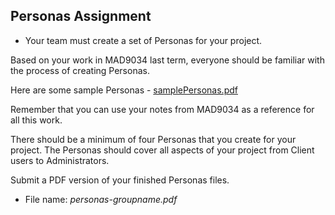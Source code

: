 ## Personas Assignment

- Your team must create a set of Personas for your project.

Based on your work in MAD9034 last term, everyone should be familiar with the process of creating Personas.

Here are some sample Personas - [samplePersonas.pdf](./samplePersonas.pdf)

Remember that you can use your notes from MAD9034 as a reference for all this work. 

There should be a minimum of four Personas that you create for your project. The Personas should cover all aspects of your project from Client users to Administrators. 

Submit a PDF version of your finished Personas files.

- File name: _personas-groupname.pdf_